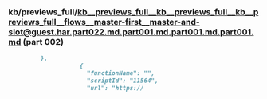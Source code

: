 ### kb/previews_full/kb__previews_full__kb__previews_full__kb__previews_full__flows__master-first__master-and-slot@guest.har.part022.md.part001.md.part001.md.part001.md (part 002)

```md
         },
                    {
                      "functionName": "",
                      "scriptId": "11564",
                      "url": "https://
```

```
